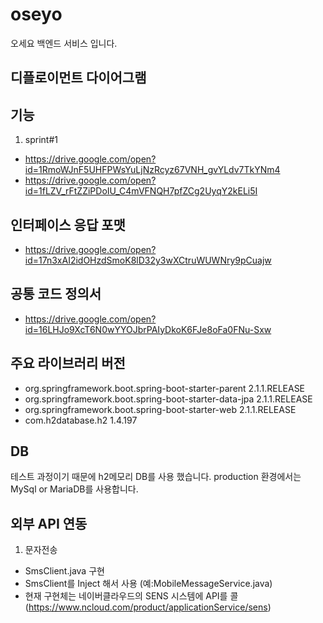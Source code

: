 # oseyo

오세요 백엔드 서비스 입니다.

## 디플로이먼트 다이어그램


## 기능
1. sprint#1
- https://drive.google.com/open?id=1RmoWJnF5UHFPWsYuLjNzRcyz67VNH_gvYLdv7TkYNm4
- https://drive.google.com/open?id=1fLZV_rFtZZiPDoIU_C4mVFNQH7pfZCg2UyqY2kELi5I

## 인터페이스 응답 포맷
- https://drive.google.com/open?id=17n3xAI2idOHzdSmoK8lD32y3wXCtruWUWNry9pCuajw

## 공통 코드 정의서 
- https://drive.google.com/open?id=16LHJo9XcT6N0wYYOJbrPAIyDkoK6FJe8oFa0FNu-Sxw

## 주요 라이브러리 버전
- org.springframework.boot.spring-boot-starter-parent 2.1.1.RELEASE
- org.springframework.boot.spring-boot-starter-data-jpa 2.1.1.RELEASE
- org.springframework.boot.spring-boot-starter-web 2.1.1.RELEASE
- com.h2database.h2 1.4.197

## DB
테스트 과정이기 때문에 h2메모리 DB를 사용 했습니다.
production 환경에서는 MySql or MariaDB를 사용합니다.

## 외부 API 연동
1. 문자전송
- SmsClient.java 구현
- SmsClient를 Inject 해서 사용 (예:MobileMessageService.java)
- 현재 구현체는 네이버클라우드의 SENS 시스템에 API를 콜 (https://www.ncloud.com/product/applicationService/sens)

